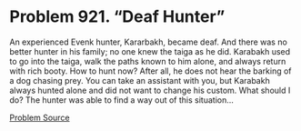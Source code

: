 # Problem 921. “Deaf Hunter”

An experienced Evenk hunter, Kararbakh, became deaf. And there was no better hunter in his family; no one knew the taiga as he did. Karabakh used to go into the taiga, walk the paths known to him alone, and always return with rich booty. How to hunt now? After all, he does not hear the barking of a dog chasing prey. You can take an assistant with you, but Karabakh always hunted alone and did not want to change his custom. What should I do? The hunter was able to find a way out of this situation...

[Problem Source](https://www.trizland.ru/tasks/1822/)